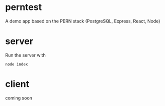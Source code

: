 # perntest
A demo app based on the PERN stack (PostgreSQL, Express, React, Node)

# server
Run the server with

```
node index
```

# client
coming soon